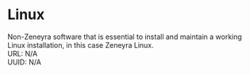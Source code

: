 # Linux
Non-Zeneyra software that is essential to install and maintain a working Linux installation, in this case Zeneyra Linux.  
URL: N/A  
UUID: N/A  